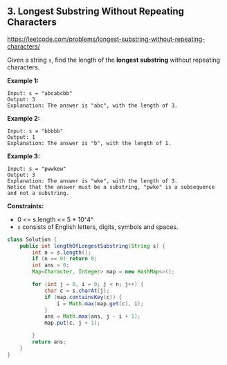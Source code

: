## 3. Longest Substring Without Repeating Characters

https://leetcode.com/problems/longest-substring-without-repeating-characters/

Given a string `s`, find the length of the **longest substring** without repeating characters.

 

**Example 1:**

```
Input: s = "abcabcbb"
Output: 3
Explanation: The answer is "abc", with the length of 3.
```

**Example 2:**

```
Input: s = "bbbbb"
Output: 1
Explanation: The answer is "b", with the length of 1.
```

**Example 3:**

```
Input: s = "pwwkew"
Output: 3
Explanation: The answer is "wke", with the length of 3.
Notice that the answer must be a substring, "pwke" is a subsequence and not a substring.
```

 

**Constraints:**

- 0 <= s.length <= 5 * 10^4^
- `s` consists of English letters, digits, symbols and spaces.

```java
class Solution {
    public int lengthOfLongestSubstring(String s) {
        int n = s.length();
        if (n == 0) return 0;
        int ans = 0;
        Map<Character, Integer> map = new HashMap<>();

        for (int j = 0, i = 0; j < n; j++) {
            char c = s.charAt(j);
            if (map.containsKey(c)) {
                i = Math.max(map.get(c), i);
            }
            ans = Math.max(ans, j - i + 1);
            map.put(c, j + 1);

        }
        return ans;
    }
}
```

